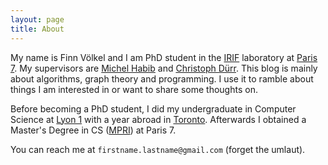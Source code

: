 ```yaml
---
layout: page
title: About
---
```


My name is Finn Völkel and I am PhD student in the [IRIF](https://www.irif.fr/) laboratory at [Paris 7](http://www.univ-paris-diderot.fr/sc/site.php?bc=accueil&np=accueil).
My supervisors are [Michel Habib](https://www.irif.fr/~habib/) and [Christoph Dürr](http://www-desir.lip6.fr/~durrc/).
This blog is mainly about algorithms, graph theory and programming. I use it to ramble about things I am interested in or want to share some thoughts on.

Before becoming a PhD student, I did my undergraduate in Computer Science at [Lyon 1](http://www.univ-lyon1.fr/) with
a year abroad in [Toronto](https://www.utoronto.ca/). Afterwards I obtained a Master's Degree in CS ([MPRI](https://wikimpri.dptinfo.ens-cachan.fr/doku.php)) at Paris 7.

You can reach me at `firstname.lastname@gmail.com` (forget the umlaut).
